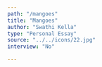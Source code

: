 ```yaml
---
path: "/mangoes"
title: "Mangoes"
author: "Swathi Kella"
type: "Personal Essay"
source: "../../icons/22.jpg"
interview: "No"

---
```


